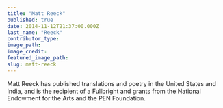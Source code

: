```yaml
---
title: "Matt Reeck"
published: true
date: 2014-11-12T21:37:00.000Z
last_name: "Reeck"
contributor_type:
image_path:
image_credit:
featured_image_path:
slug: matt-reeck
---
```


Matt Reeck has published translations and poetry in the United States and India, and is the recipient of a Fullbright and grants from the National Endowment for the Arts and the PEN Foundation. 

